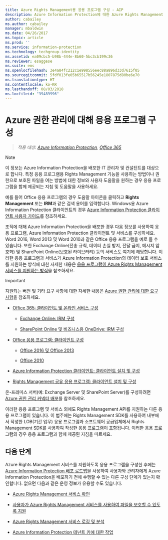 ```yaml
---
title: Azure Rights Management용 응용 프로그램 구성 - AIP
description: Azure Information Protection에 대한 Azure Rights Management 보호 서비스를 지원하도록 응용 프로그램 및 서비스를 구성하는 관리자에 대한 지침입니다. Word 2013, Word 2010등의 Office 응용 프로그램과 Exchange Online(전송 규칙, 데이터 손실 방지, 전달 금지, 메시지 암호화) 및 SharePoint Online(보호된 라이브러리) 등의 서비스를 예로 들 수 있습니다.
author: cabailey
ms.author: cabailey
manager: mbaldwin
ms.date: 04/26/2017
ms.topic: article
ms.prod: ''
ms.service: information-protection
ms.technology: techgroup-identity
ms.assetid: ea09cbc5-b98b-444e-8b60-5bc3cb199c36
ms.reviewer: esaggese
ms.suite: ems
ms.openlocfilehash: 3e4a84fc212c1e998556eec88a896d33d7615f05
ms.sourcegitcommit: 5fdf013fe05b65517b56245e1807875d80be6e70
ms.translationtype: HT
ms.contentlocale: ko-KR
ms.lasthandoff: 08/03/2018
ms.locfileid: "39489996"
---
```

# <a name="configuring-applications-for-azure-rights-management"></a>Azure 권한 관리에 대해 응용 프로그램 구성

>*적용 대상: [Azure Information Protection](https://azure.microsoft.com/pricing/details/information-protection), [Office 365](http://download.microsoft.com/download/E/C/F/ECF42E71-4EC0-48FF-AA00-577AC14D5B5C/Azure_Information_Protection_licensing_datasheet_EN-US.pdf)*

> [!NOTE]
> 이 정보는 Azure Information Protection을 배포한 IT 관리자 및 컨설턴트를 대상으로 합니다. 특정 응용 프로그램용 Rights Management 기능을 사용하는 방법이나 권한으로 보호된 파일을 여는 방법에 대한 정보와 사용자 도움말을 원하는 경우 응용 프로그램을 함께 제공되는 지침 및 도움말을 사용하세요.
>
> 예를 들어 Office 응용 프로그램의 경우 도움말 아이콘을 클릭하고 **Rights Management** 또는 **IRM**과 같은 검색 용어를 입력합니다. Windows용 Azure Information Protection 클라이언트의 경우 [Azure Information Protection 클라이언트 사용자 가이드](./rms-client/client-user-guide.md)를 참조하세요.

조직에 대해 Azure Information Protection을 배포한 경우 다음 정보를 사용하여 응용 프로그램, Azure Information Protection 클라이언트 및 서비스를 구성하세요. Word 2016, Word 2013 및 Word 2010과 같은 Office 응용 프로그램을 예로 들 수 있습니다. 또한 Exchange Online(전송 규칙, 데이터 손실 방지, 전달 금지, 메시지 암호화) 및 SharePoint Online(보호된 라이브러리) 등의 서비스도 여기에 해당합니다. 이러한 응용 프로그램과 서비스가 Azure Information Protection의 데이터 보호 서비스를 지원하는 방식에 대한 자세한 내용은 [응용 프로그램이 Azure Rights Management 서비스를 지원하는 방식](applications-support.md)을 참조하세요.

> [!IMPORTANT]
> 지원되는 버전 및 기타 요구 사항에 대한 자세한 내용은 [Azure 권한 관리에 대한 요구 사항](requirements.md)을 참조하세요.

-   [Office 365: 클라이언트 및 온라인 서비스 구성](configure-office365.md)

    -   [Exchange Online: IRM 구성](configure-office365.md#exchange-online-irm-configuration)

    -   [SharePoint Online 및 비즈니스용 OneDrive: IRM 구성](configure-office365.md#sharepoint-online-and-onedrive-for-business-irm-configuration)

- [Office 응용 프로그램: 클라이언트 구성](configure-office-apps.md)

    -   [Office 2016 및 Office 2013](configure-office-apps.md#office-2016-and-office-2013)

    -   [Office 2010](configure-office-apps.md#office-2010)

-   [Azure Information Protection 클라이언트: 클라이언트 설치 및 구성](configure-sharing-app.md)

-   [Rights Management 공유 응용 프로그램: 클라이언트 설치 및 구성](configure-sharing-app.md)


온-프레미스 서버(예: Exchange Server 및 SharePoint Server)를 구성하려면 [Azure 권한 관리 커넥터 배포](deploy-rms-connector.md)를 참조하세요.

이러한 응용 프로그램 및 서비스 외에도 Rights Management API를 지원하는 다른 응용 프로그램이 있습니다. 이 범주에는 Rights Management SDK를 사용하여 내부에서 작성한 LOB(기간 업무) 응용 프로그램과 소프트웨어 공급업체에서 Rights Management SDK를 사용하여 작성한 응용 프로그램이 포함됩니다. 이러한 응용 프로그램의 경우 응용 프로그램과 함께 제공된 지침을 따르세요.

## <a name="next-steps"></a>다음 단계
Azure Rights Management 서비스를 지원하도록 응용 프로그램을 구성한 후에는 [Azure Information Protection 배포 로드맵](deployment-roadmap.md)을 사용하여 사용자와 관리자에게 Azure Information Protection을 배포하기 전에 수행할 수 있는 다른 구성 단계가 있는지 확인합니다. 없으면 다음과 같은 운영 정보가 유용할 수도 있습니다.

- [Azure Rights Management 서비스 확인](verify.md)

- [사용자가 Azure Rights Management 서비스를 사용하여 파일을 보호할 수 있도록 지원](help-users.md)

- [Azure Rights Management 서비스 로깅 및 분석](log-analyze-usage.md)

- [Azure Information Protection 테넌트 키에 대한 작업](operations-tenant-key.md)



